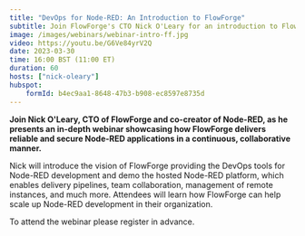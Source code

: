 ```yaml
---
title: "DevOps for Node-RED: An Introduction to FlowForge"
subtitle: Join FlowForge's CTO Nick O'Leary for an introduction to FlowForge and how it provides DevOps for Node-RED.
image: /images/webinars/webinar-intro-ff.jpg
video: https://youtu.be/G6Ve84yrV2Q
date: 2023-03-30
time: 16:00 BST (11:00 ET) 
duration: 60
hosts: ["nick-oleary"]
hubspot:
    formId: b4ec9aa1-8648-47b3-b908-ec8597e8735d
---
```


**Join Nick O'Leary, CTO of FlowForge and co-creator of Node-RED, as he presents an in-depth webinar showcasing how FlowForge delivers reliable and secure Node-RED applications in a continuous, collaborative manner.**

<!--more-->

Nick will introduce the vision of FlowForge providing the DevOps tools for Node-RED development and demo the hosted Node-RED platform, which enables delivery pipelines, team collaboration, management of remote instances, and much more. Attendees will learn how FlowForge can help scale up Node-RED development in their organization.

To attend the webinar please register in advance.
